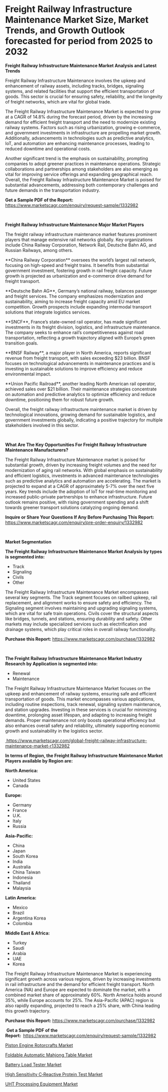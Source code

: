 <p><h1>Freight Railway Infrastructure Maintenance Market Size, Market Trends, and Growth Outlook forecasted for period from 2025 to 2032</h1></p><p><strong>Freight Railway Infrastructure Maintenance Market Analysis and Latest Trends</strong></p>
<p><p>Freight Railway Infrastructure Maintenance involves the upkeep and enhancement of railway assets, including tracks, bridges, signaling systems, and related facilities that support the efficient transportation of goods. This sector is crucial for ensuring safety, reliability, and the longevity of freight networks, which are vital for global trade.</p><p>The Freight Railway Infrastructure Maintenance Market is expected to grow at a CAGR of 14.8% during the forecast period, driven by the increasing demand for efficient freight transport and the need to modernize existing railway systems. Factors such as rising urbanization, growing e-commerce, and government investments in infrastructure are propelling market growth. Additionally, advancements in technologies such as predictive analytics, IoT, and automation are enhancing maintenance processes, leading to reduced downtime and operational costs.</p><p>Another significant trend is the emphasis on sustainability, prompting companies to adopt greener practices in maintenance operations. Strategic collaborations and partnerships among stakeholders are also emerging as vital for improving service offerings and expanding geographical reach. Overall, the Freight Railway Infrastructure Maintenance Market is poised for substantial advancements, addressing both contemporary challenges and future demands in the transportation industry.</p></p>
<p><strong>Get a Sample PDF of the Report:&nbsp;</strong> <a href="https://www.marketscagr.com/enquiry/request-sample/1332982?utm_campaign=2660&utm_medium=2&utm_source=Github&utm_content=ia&utm_term=24032025&utm_id=freight-railway-infrastructure-maintenance">https://www.marketscagr.com/enquiry/request-sample/1332982</a></p>
<p>&nbsp;</p>
<p><strong>Freight Railway Infrastructure Maintenance Major Market Players</strong></p>
<p><p>The freight railway infrastructure maintenance market features prominent players that manage extensive rail networks globally. Key organizations include China Railway Corporation, Network Rail, Deutsche Bahn AG, and Russian Railways, among others.</p><p>**China Railway Corporation** oversees the world’s largest rail network, focusing on high-speed and freight trains. It benefits from substantial government investment, fostering growth in rail freight capacity. Future growth is projected as urbanization and e-commerce drive demand for freight transport.</p><p>**Deutsche Bahn AG**, Germany’s national railway, balances passenger and freight services. The company emphasizes modernization and sustainability, aiming to increase freight capacity amid EU market competition. Growth prospects include expanding intermodal transport solutions that integrate logistics services. </p><p>**SNCF**, France’s state-owned rail operator, has made significant investments in its freight division, logistics, and infrastructure maintenance. The company seeks to enhance rail’s competitiveness against road transportation, reflecting a growth trajectory aligned with Europe’s green transition goals.</p><p>**BNSF Railway**, a major player in North America, reports significant revenue from freight transport, with sales exceeding $23 billion. BNSF focuses on technological advancements in maintenance practices and is investing in sustainable solutions to improve efficiency and reduce environmental impact.</p><p>**Union Pacific Railroad**, another leading North American rail operator, achieved sales over $21 billion. Their maintenance strategies concentrate on automation and predictive analytics to optimize efficiency and reduce downtime, positioning them for robust future growth.</p><p>Overall, the freight railway infrastructure maintenance market is driven by technological innovations, growing demand for sustainable logistics, and government investments globally, indicating a positive trajectory for multiple stakeholders involved in this sector.</p></p>
<p>&nbsp;</p>
<p><strong>What Are The Key Opportunities For Freight Railway Infrastructure Maintenance Manufacturers?</strong></p>
<p><p>The Freight Railway Infrastructure Maintenance market is poised for substantial growth, driven by increasing freight volumes and the need for modernization of aging rail networks. With global emphasis on sustainability and efficient logistics, investments in advanced maintenance technologies such as predictive analytics and automation are accelerating. The market is projected to expand at a CAGR of approximately 5-7% over the next five years. Key trends include the adoption of IoT for real-time monitoring and increased public-private partnerships to enhance infrastructure. Future outlook remains positive, with rising government spending and a shift towards greener transport solutions catalyzing ongoing demand.</p></p>
<p><strong>Inquire or Share Your Questions If Any Before Purchasing This Report:</strong> <a href="https://www.marketscagr.com/enquiry/pre-order-enquiry/1332982?utm_campaign=2660&utm_medium=2&utm_source=Github&utm_content=ia&utm_term=24032025&utm_id=freight-railway-infrastructure-maintenance">https://www.marketscagr.com/enquiry/pre-order-enquiry/1332982</a></p>
<p>&nbsp;</p>
<p><strong>Market Segmentation</strong></p>
<p><strong>The Freight Railway Infrastructure Maintenance Market Analysis by types is segmented into:</strong></p>
<p><ul><li>Track</li><li>Signaling</li><li>Civils</li><li>Other</li></ul></p>
<p><p>The Freight Railway Infrastructure Maintenance Market encompasses several key segments. The Track segment focuses on railbed upkeep, rail replacement, and alignment works to ensure safety and efficiency. The Signaling segment involves maintaining and upgrading signaling systems, which are vital for safe train operations. Civils cover the structural aspects like bridges, tunnels, and stations, ensuring durability and safety. Other markets may include specialized services such as electrification and drainage systems, which play critical roles in overall railway functionality.</p></p>
<p><strong>Purchase this Report:&nbsp;</strong><a href="https://www.marketscagr.com/purchase/1332982?utm_campaign=2660&utm_medium=2&utm_source=Github&utm_content=ia&utm_term=24032025&utm_id=freight-railway-infrastructure-maintenance">https://www.marketscagr.com/purchase/1332982</a></p>
<p>&nbsp;</p>
<p><strong>The Freight Railway Infrastructure Maintenance Market Industry Research by Application is segmented into:</strong></p>
<p><ul><li>Renewal</li><li>Maintenance</li></ul></p>
<p><p>The Freight Railway Infrastructure Maintenance Market focuses on the upkeep and enhancement of railway systems, ensuring safe and efficient transportation of goods. This market encompasses various applications, including routine inspections, track renewal, signaling system maintenance, and station upgrades. Investing in these services is crucial for minimizing downtime, prolonging asset lifespan, and adapting to increasing freight demands. Proper maintenance not only boosts operational efficiency but also enhances overall safety and reliability, ultimately supporting economic growth and sustainability in the logistics sector.</p></p>
<p><a href="https://www.marketscagr.com/global-freight-railway-infrastructure-maintenance-market-r1332982?utm_campaign=2660&utm_medium=2&utm_source=Github&utm_content=ia&utm_term=24032025&utm_id=freight-railway-infrastructure-maintenance">&nbsp;https://www.marketscagr.com/global-freight-railway-infrastructure-maintenance-market-r1332982</a></p>
<p><strong>In terms of Region, the Freight Railway Infrastructure Maintenance Market Players available by Region are:</strong></p>
<p>
    <p> <strong> North America: </strong>
        <ul>
            <li>United States</li>
            <li>Canada</li>
        </ul>
        </p> 
    <p> <strong> Europe: </strong>
        <ul>
            <li>Germany</li>
            <li>France</li>
            <li>U.K.</li>
            <li>Italy</li>
            <li>Russia</li>
        </ul>
        </p> 
    <p> <strong> Asia-Pacific: </strong>
        <ul>
            <li>China</li>
            <li>Japan</li>
            <li>South Korea</li>
            <li>India</li>
            <li>Australia</li>
            <li>China Taiwan</li>
            <li>Indonesia</li>
            <li>Thailand</li>
            <li>Malaysia</li>
        </ul>
        </p> 
    <p> <strong> Latin America: </strong>
        <ul>
            <li>Mexico</li>
            <li>Brazil</li>
            <li>Argentina Korea</li>
            <li>Colombia</li>
        </ul>
        </p> 
    <p> <strong> Middle East & Africa: </strong>
        <ul>
            <li>Turkey</li>
            <li>Saudi</li>
            <li>Arabia</li>
            <li>UAE</li>
            <li>Korea</li>
        </ul>
    </p>
    </p>
<p><p>The Freight Railway Infrastructure Maintenance Market is experiencing significant growth across various regions, driven by increasing investments in rail infrastructure and the demand for efficient freight transport. North America (NA) and Europe are expected to dominate the market, with a combined market share of approximately 60%. North America holds around 35%, while Europe accounts for 25%. The Asia-Pacific (APAC) region is also rapidly expanding, projected to reach a 25% share, with China leading this growth trajectory.</p></p>
<p><strong>Purchase this Report: </strong><a href="https://www.marketscagr.com/purchase/1332982?utm_campaign=2660&utm_medium=2&utm_source=Github&utm_content=ia&utm_term=24032025&utm_id=freight-railway-infrastructure-maintenance">https://www.marketscagr.com/purchase/1332982</a></p>
<p>&nbsp;<strong>Get a Sample PDF of the Report:&nbsp;&nbsp;</strong><a href="https://www.marketscagr.com/enquiry/request-sample/1332982?utm_campaign=2660&utm_medium=2&utm_source=Github&utm_content=ia&utm_term=24032025&utm_id=freight-railway-infrastructure-maintenance">https://www.marketscagr.com/enquiry/request-sample/1332982</a></p>
<p><strong></strong></p>
<p><p><a href="https://github.com/gukenneth26571/Market-Research-Report-List-1/blob/main/piston-engine-rotorcrafts-market.md?utm_campaign=2660&utm_medium=2&utm_source=Github&utm_content=ia&utm_term=24032025&utm_id=freight-railway-infrastructure-maintenance">Piston Engine Rotorcrafts Market</a></p><p><a href="https://www.linkedin.com/pulse/foldable-automatic-mahjong-table-market-overview-industry-1ranf?utm_campaign=2660&utm_medium=2&utm_source=Github&utm_content=ia&utm_term=24032025&utm_id=freight-railway-infrastructure-maintenance">Foldable Automatic Mahjong Table Market</a></p><p><a href="https://www.linkedin.com/pulse/in-depth-analysis-global-battery-load-tester-market-scope-its-u8ijf?utm_campaign=2660&utm_medium=2&utm_source=Github&utm_content=ia&utm_term=24032025&utm_id=freight-railway-infrastructure-maintenance">Battery Load Tester Market</a></p><p><a href="https://github.com/stillsfloria19981/Market-Research-Report-List-1/blob/main/high-sensitivity-creactive-protein-test-market.md?utm_campaign=2660&utm_medium=2&utm_source=Github&utm_content=ia&utm_term=24032025&utm_id=freight-railway-infrastructure-maintenance">High Sensitivity C‐Reactive Protein Test Market</a></p><p><a href="https://www.linkedin.com/pulse/revenue-analysis-demand-forecast-uht-processing-equipment-112-ms2of?utm_campaign=2660&utm_medium=2&utm_source=Github&utm_content=ia&utm_term=24032025&utm_id=freight-railway-infrastructure-maintenance">UHT Processing Equipment Market</a></p></p>
